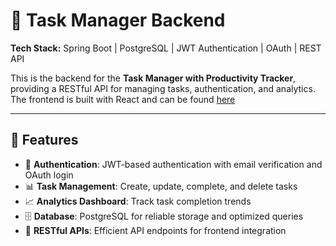 # 📝 Task Manager Backend  
**Tech Stack:** Spring Boot | PostgreSQL | JWT Authentication | OAuth | REST API  

This is the backend for the **Task Manager with Productivity Tracker**, providing a RESTful API for managing tasks, authentication, and analytics.  
The frontend is built with React and can be found [here]([https://github.com/yourusername/frontend-repo](https://github.com/advaith-1001/task-manager-frontend))  

---

## 🚀 Features  
- 🔐 **Authentication**: JWT-based authentication with email verification and OAuth login  
- 📊 **Task Management**: Create, update, complete, and delete tasks  
- 📈 **Analytics Dashboard**: Track task completion trends  
- 🗄 **Database**: PostgreSQL for reliable storage and optimized queries  
- 📡 **RESTful APIs**: Efficient API endpoints for frontend integration  
